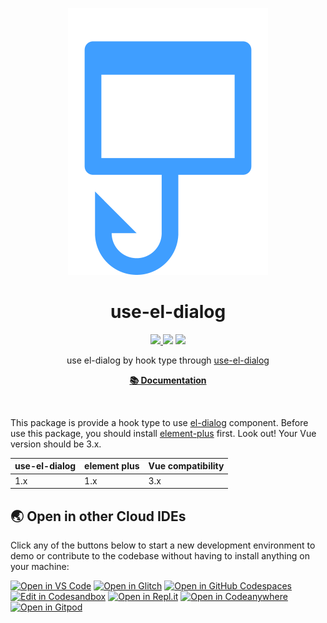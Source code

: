 <p align="center">
  <img src="./logo.png" alt="use-el-dialog logo"/>
</p>

<h1 align="center">use-el-dialog</h1>

<p align="center">
  <!-- <a href="https://www.npmjs.com/package/use-el-dialog"><img src="https://img.shields.io/badge/vue-3-brightgreen.svg"/> -->
  <a href="https://www.npmjs.com/package/use-el-dialog"><img src="https://img.shields.io/npm/v/use-el-dialog.svg"/> <img src="https://img.shields.io/npm/dm/use-el-dialog.svg"/></a> <a href="https://vuejs.org/"><img src="https://img.shields.io/badge/vue-3-brightgreen.svg"/></a>
</p>

<p align="center">
use el-dialog by hook type through <a href="https://github.com/HuziG/use-el-dialog">use-el-dialog</a>
</p>

<p align="center">
  <a href="https://use-el-dialog.vercel.app/"><b>📚️ Documentation</b></a>
</p>

<p align="center">
<a href="https://stackblitz.com/edit/vitejs-vite-v5aovr?file=src%2Fcomponents%2FHelloWorld.vue"><img src="https://developer.stackblitz.com/img/open_in_stackblitz.svg" alt=""></a>
</p>

This package is provide a hook type to use [el-dialog](https://element-plus.org/en-US/component/dialog.html#dialog) component. Before use this package, you should install [element-plus](https://element-plus.org/en-US/component/installation) first. Look out! Your Vue version should be 3.x.

| use-el-dialog | element plus | Vue compatibility |
| ------------ | ------- | ----------------- |
| 1.x          | 1.x  | 3.x               |


## 🌏  Open in other Cloud IDEs

Click any of the buttons below to start a new development environment to demo or contribute to the codebase without having to install anything on your machine:

[![Open in VS Code](https://img.shields.io/badge/Open%20in-VS%20Code-blue?logo=visualstudiocode)](https://vscode.dev/github/HuziG/use-el-dialog)
[![Open in Glitch](https://img.shields.io/badge/Open%20in-Glitch-blue?logo=glitch)](https://glitch.com/edit/#!/import/github/HuziG/use-el-dialog)
[![Open in GitHub Codespaces](https://github.com/codespaces/badge.svg)](https://codespaces.new/HuziG/use-el-dialog)
[![Edit in Codesandbox](https://codesandbox.io/static/img/play-codesandbox.svg)](https://codesandbox.io/s/github/HuziG/use-el-dialog)
[![Open in Repl.it](https://replit.com/badge/github/withastro/astro)](https://replit.com/github/HuziG/use-el-dialog)
[![Open in Codeanywhere](https://codeanywhere.com/img/open-in-codeanywhere-btn.svg)](https://app.codeanywhere.com/#https://github.com/HuziG/use-el-dialog)
[![Open in Gitpod](https://gitpod.io/button/open-in-gitpod.svg)](https://gitpod.io/#https://github.com/HuziG/use-el-dialog)
